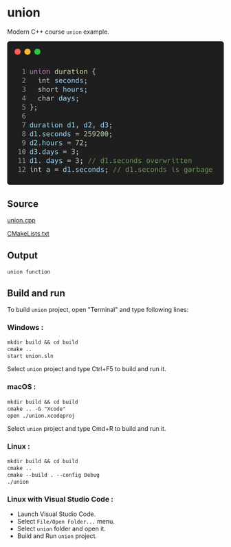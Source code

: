 # union

Modern C++ course `union` example.

![union](../../../docs/pictures/language_basics/union.png)

## Source

[union.cpp](union.cpp)

[CMakeLists.txt](CMakeLists.txt)

## Output

```
union function
```

## Build and run

To build `union` project, open "Terminal" and type following lines:

### Windows :

``` shell
mkdir build && cd build
cmake .. 
start union.sln
```

Select `union` project and type Ctrl+F5 to build and run it.

### macOS :

``` shell
mkdir build && cd build
cmake .. -G "Xcode"
open ./union.xcodeproj
```

Select `union` project and type Cmd+R to build and run it.

### Linux :

``` shell
mkdir build && cd build
cmake .. 
cmake --build . --config Debug
./union
```

### Linux with Visual Studio Code :

* Launch Visual Studio Code.
* Select `File/Open Folder...` menu.
* Select `union` folder and open it.
* Build and Run `union` project.
